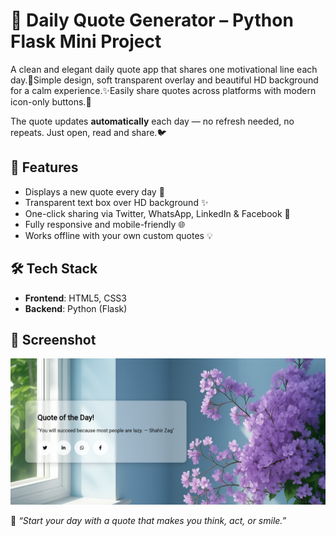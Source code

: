 # 🌸 Daily Quote Generator – Python Flask Mini Project

A clean and elegant daily quote app that shares one motivational line each day.💬Simple design, soft transparent overlay and beautiful HD background for a calm experience.✨Easily share quotes across platforms with modern icon-only buttons.📲

The quote updates **automatically** each day — no refresh needed, no repeats. Just open, read and share.🐦

## 🚀 Features

- Displays a new quote every day 📅  
- Transparent text box over HD background ✨  
- One-click sharing via Twitter, WhatsApp, LinkedIn & Facebook 📲  
- Fully responsive and mobile-friendly 🌐  
- Works offline with your own custom quotes 💡  

## 🛠️ Tech Stack

- **Frontend**: HTML5, CSS3  
- **Backend**: Python (Flask)

## 📸 Screenshot

![App Screenshot](screenshot.png)

💬 *“Start your day with a quote that makes you think, act, or smile.”*
